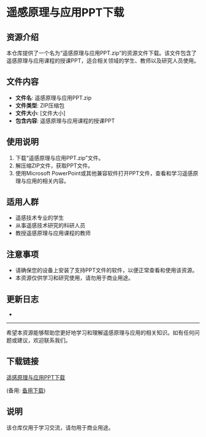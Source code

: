 # 遥感原理与应用PPT下载

## 资源介绍

本仓库提供了一个名为“遥感原理与应用PPT.zip”的资源文件下载。该文件包含了遥感原理与应用课程的授课PPT，适合相关领域的学生、教师以及研究人员使用。

## 文件内容

- **文件名**: 遥感原理与应用PPT.zip
- **文件类型**: ZIP压缩包
- **文件大小**: [文件大小]
- **包含内容**: 遥感原理与应用课程的授课PPT

## 使用说明

1. 下载“遥感原理与应用PPT.zip”文件。
2. 解压缩ZIP文件，获取PPT文件。
3. 使用Microsoft PowerPoint或其他兼容软件打开PPT文件，查看和学习遥感原理与应用的相关内容。

## 适用人群

- 遥感技术专业的学生
- 从事遥感技术研究的科研人员
- 教授遥感原理与应用课程的教师

## 注意事项

- 请确保您的设备上安装了支持PPT文件的软件，以便正常查看和使用该资源。
- 本资源仅供学习和研究使用，请勿用于商业用途。

## 更新日志

- [更新日期]: 首次上传

---

希望本资源能够帮助您更好地学习和理解遥感原理与应用的相关知识。如有任何问题或建议，欢迎联系我们。

## 下载链接
[遥感原理与应用PPT下载]() 

(备用: [备用下载](https://pan.baidu.com/s/1X_KH5PnRqhLgQgd-JXPlsA?pwd=1234))

## 说明

该仓库仅用于学习交流，请勿用于商业用途。
